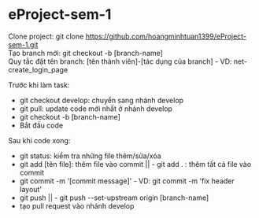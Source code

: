 # eProject-sem-1
Clone project: git clone https://github.com/hoangminhtuan1399/eProject-sem-1.git <br />
Tạo branch mới: git checkout -b [branch-name] <br />
Quy tắc đặt tên branch: [tên thành viên]-[tác dụng của branch] - VD: net-create_login_page

Trước khi làm task:
- git checkout develop: chuyển sang nhánh develop
- git pull: update code mới nhất ở nhánh develop
- git checkout -b [branch-name]
- Bắt đầu code

Sau khi code xong:
- git status: kiểm tra những file thêm/sửa/xóa
- git add [tên file]: thêm file vào commit || - git add . : thêm tất cả file vào commit
- git commit -m '[commit message]' - VD: git commit -m 'fix header layout'
- git push || - git push --set-upstream origin [branch-name]
- tạo pull request vào nhánh develop
